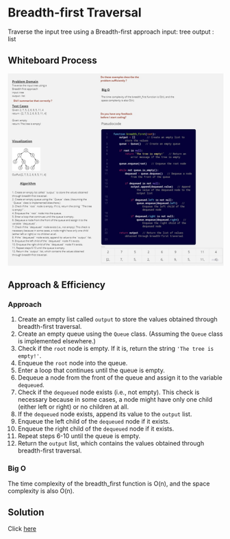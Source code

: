 # Breadth-first Traversal
Traverse the input tree using a Breadth-first approach
input: tree
output : list

## Whiteboard Process
![WhiteboardWorkflow01](../img/Breadth-first.jpg)

## Approach & Efficiency
### Approach
1. Create an empty list called `output` to store the values obtained through breadth-first traversal.
2. Create an empty queue using the `Queue` class. (Assuming the `Queue` class is implemented elsewhere.)
3. Check if the `root` node is empty. If it is, return the string `'The tree is empty!'`.
4. Enqueue the `root` node into the queue.
5. Enter a loop that continues until the queue is empty.
6. Dequeue a node from the front of the queue and assign it to the variable `dequeued`.
7. Check if the `dequeued` node exists (i.e., not empty). This check is necessary because in some cases, a node might have only one child (either left or right) or no children at all.
8. If the `dequeued` node exists, append its value to the `output` list.
9. Enqueue the left child of the `dequeued` node if it exists.
10. Enqueue the right child of the `dequeued` node if it exists.
11. Repeat steps 6-10 until the queue is empty.
12. Return the `output` list, which contains the values obtained through breadth-first traversal.

### Big O
The time complexity of the breadth_first function is O(n), and the space complexity is also O(n).

## Solution

Click [here](./tree_breadth_first.py)